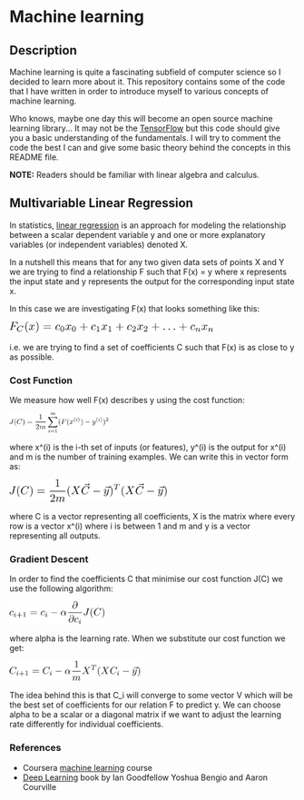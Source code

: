 # Machine learning

## Description

Machine learning is quite a fascinating subfield of computer science so I decided to learn more about it. This repository contains some of the code that I have written in order to introduce myself to various concepts of machine learning. 

Who knows, maybe one day this will become an open source machine learning library... It may not be the [TensorFlow](https://www.tensorflow.org/) but this code should give you a basic understanding of the fundamentals. I will try to comment the code the best I can and give some basic theory behind the concepts in this README file.

<b>NOTE:</b> Readers should be familiar with linear algebra and calculus.

## Multivariable Linear Regression

In statistics, [linear regression](https://en.wikipedia.org/wiki/Linear_regression) is an approach for modeling the relationship between a scalar dependent variable y and one or more explanatory variables (or independent variables) denoted X.

In a nutshell this means that for any two given data sets of points X and Y we are trying to find a relationship F such that F(x) = y where x represents the input state and y represents the output for the corresponding input state x.

In this case we are investigating F(x) that looks something like this:
	
<img src="images/function.png" height="20" />

i.e. we are trying to find a set of coefficients C such that F(x) is as close to y as possible.

### Cost Function

We measure how well F(x) describes y using the cost function:

<img src="images/cost1.png" height="35" />

where x^(i) is the i-th set of inputs (or features), y^(i) is the output for x^(i) and m is the number of training examples. We can write this in vector form as:

<img src="images/cost2.png" height="40" />

where C is a vector representing all coefficients, X is the matrix where every row is a vector x^(i) where i is between 1 and m and y is a vector representing all outputs.

### Gradient Descent

In order to find the coefficients C that minimise our cost function J(C) we use the following algorithm:

<img src="images/grad1.png" height="40" />

where alpha is the learning rate. When we substitute our cost function we get:

<img src="images/grad2.png" height="35" />

The idea behind this is that C_i will converge to some vector V which will be the best set of coefficients for our relation F to predict y. We can choose alpha to be a scalar or a diagonal matrix if we want to adjust the learning rate differently for individual coefficients.

### References

* Coursera [machine learning](https://www.coursera.org/learn/machine-learning) course
* [Deep Learning](http://www.deeplearningbook.org/) book by Ian Goodfellow Yoshua Bengio and Aaron Courville


 


